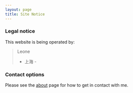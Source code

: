 ```yaml
---
layout: page
title: Site Notice
---
```


### Legal notice

This website is being operated by:

> Leone    
> - 上海 -

### Contact options

Please see the [about](/about) page for how to get in contact with me.
